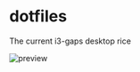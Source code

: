 # dotfiles
The current i3-gaps desktop rice


![preview](https://github.com/danipatko/dotfiles/blob/main/rice.png?raw=true)
